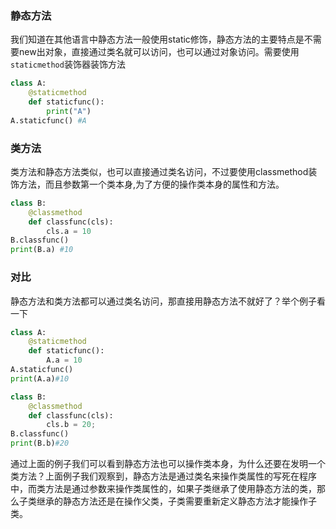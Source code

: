 ### 静态方法

我们知道在其他语言中静态方法一般使用static修饰，静态方法的主要特点是不需要new出对象，直接通过类名就可以访问，也可以通过对象访问。需要使用`staticmethod`装饰器装饰方法

```python
class A:
    @staticmethod
    def staticfunc():
        print("A")
A.staticfunc() #A
```

### 类方法

类方法和静态方法类似，也可以直接通过类名访问，不过要使用classmethod装饰方法，而且参数第一个类本身,为了方便的操作类本身的属性和方法。

```python
class B:
    @classmethod
    def classfunc(cls):
        cls.a = 10
B.classfunc()
print(B.a) #10
```



### 对比

静态方法和类方法都可以通过类名访问，那直接用静态方法不就好了？举个例子看一下

```python
class A:
    @staticmethod
    def staticfunc():
        A.a = 10
A.staticfunc()
print(A.a)#10

class B:
    @classmethod
    def classfunc(cls):
        cls.b = 20;
B.classfunc()
print(B.b)#20
```

通过上面的例子我们可以看到静态方法也可以操作类本身，为什么还要在发明一个类方法？上面例子我们观察到，静态方法是通过类名来操作类属性的写死在程序中，而类方法是通过参数来操作类属性的，如果子类继承了使用静态方法的类，那么子类继承的静态方法还是在操作父类，子类需要重新定义静态方法才能操作子类。